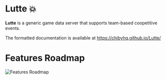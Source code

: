 # Lutte 💥

**Lutte** is a generic game data server that supports team-based coopetitive events.

The formatted documentation is available at https://chibyhq.github.io/Lutte/

# Features Roadmap

![Features Roadmap](http://www.plantuml.com/plantuml/proxy?src=https://raw.github.com/chibyhq/lutte/develop/docs/feature-roadmap.puml)

